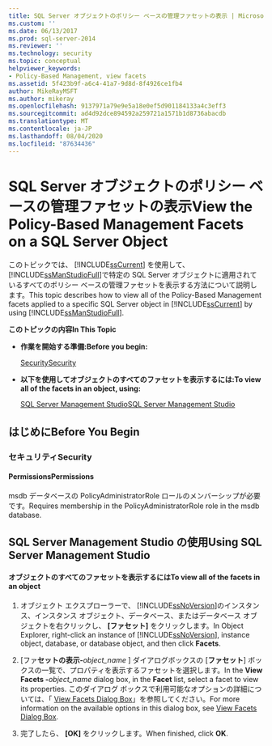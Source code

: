 ```yaml
---
title: SQL Server オブジェクトのポリシー ベースの管理ファセットの表示 | Microsoft Docs
ms.custom: ''
ms.date: 06/13/2017
ms.prod: sql-server-2014
ms.reviewer: ''
ms.technology: security
ms.topic: conceptual
helpviewer_keywords:
- Policy-Based Management, view facets
ms.assetid: 5f423b9f-a6c4-41a7-9d8d-8f4926ce1fb4
author: MikeRayMSFT
ms.author: mikeray
ms.openlocfilehash: 9137971a79e9e5a18e0ef5d901184133a4c3eff3
ms.sourcegitcommit: ad4d92dce894592a259721a1571b1d8736abacdb
ms.translationtype: MT
ms.contentlocale: ja-JP
ms.lasthandoff: 08/04/2020
ms.locfileid: "87634436"
---
```

# <a name="view-the-policy-based-management-facets-on-a-sql-server-object"></a><span data-ttu-id="2b8c7-102">SQL Server オブジェクトのポリシー ベースの管理ファセットの表示</span><span class="sxs-lookup"><span data-stu-id="2b8c7-102">View the Policy-Based Management Facets on a SQL Server Object</span></span>
  <span data-ttu-id="2b8c7-103">このトピックでは、 [!INCLUDE[ssCurrent](../../includes/sscurrent-md.md)] を使用して、 [!INCLUDE[ssManStudioFull](../../includes/ssmanstudiofull-md.md)]で特定の SQL Server オブジェクトに適用されているすべてのポリシー ベースの管理ファセットを表示する方法について説明します。</span><span class="sxs-lookup"><span data-stu-id="2b8c7-103">This topic describes how to view all of the Policy-Based Management facets applied to a specific SQL Server object in [!INCLUDE[ssCurrent](../../includes/sscurrent-md.md)] by using [!INCLUDE[ssManStudioFull](../../includes/ssmanstudiofull-md.md)].</span></span>  
  
 <span data-ttu-id="2b8c7-104">**このトピックの内容**</span><span class="sxs-lookup"><span data-stu-id="2b8c7-104">**In This Topic**</span></span>  
  
-   <span data-ttu-id="2b8c7-105">**作業を開始する準備:**</span><span class="sxs-lookup"><span data-stu-id="2b8c7-105">**Before you begin:**</span></span>  
  
     [<span data-ttu-id="2b8c7-106">Security</span><span class="sxs-lookup"><span data-stu-id="2b8c7-106">Security</span></span>](#Security)  
  
-   <span data-ttu-id="2b8c7-107">**以下を使用してオブジェクトのすべてのファセットを表示するには:**</span><span class="sxs-lookup"><span data-stu-id="2b8c7-107">**To view all of the facets in an object, using:**</span></span>  
  
     [<span data-ttu-id="2b8c7-108">SQL Server Management Studio</span><span class="sxs-lookup"><span data-stu-id="2b8c7-108">SQL Server Management Studio</span></span>](#SSMSProcedure)  
  
##  <a name="before-you-begin"></a><a name="BeforeYouBegin"></a> <span data-ttu-id="2b8c7-109">はじめに</span><span class="sxs-lookup"><span data-stu-id="2b8c7-109">Before You Begin</span></span>  
  
###  <a name="security"></a><a name="Security"></a> <span data-ttu-id="2b8c7-110">セキュリティ</span><span class="sxs-lookup"><span data-stu-id="2b8c7-110">Security</span></span>  
  
####  <a name="permissions"></a><a name="Permissions"></a> <span data-ttu-id="2b8c7-111">Permissions</span><span class="sxs-lookup"><span data-stu-id="2b8c7-111">Permissions</span></span>  
 <span data-ttu-id="2b8c7-112">msdb データベースの PolicyAdministratorRole ロールのメンバーシップが必要です。</span><span class="sxs-lookup"><span data-stu-id="2b8c7-112">Requires membership in the PolicyAdministratorRole role in the msdb database.</span></span>  
  
##  <a name="using-sql-server-management-studio"></a><a name="SSMSProcedure"></a> <span data-ttu-id="2b8c7-113">SQL Server Management Studio の使用</span><span class="sxs-lookup"><span data-stu-id="2b8c7-113">Using SQL Server Management Studio</span></span>  
  
#### <a name="to-view-all-of-the-facets-in-an-object"></a><span data-ttu-id="2b8c7-114">オブジェクトのすべてのファセットを表示するには</span><span class="sxs-lookup"><span data-stu-id="2b8c7-114">To view all of the facets in an object</span></span>  
  
1.  <span data-ttu-id="2b8c7-115">オブジェクト エクスプローラーで、 [!INCLUDE[ssNoVersion](../../includes/ssnoversion-md.md)]のインスタンス、インスタンス オブジェクト、データベース、またはデータベース オブジェクトを右クリックし、 **[ファセット]** をクリックします。</span><span class="sxs-lookup"><span data-stu-id="2b8c7-115">In Object Explorer, right-click an instance of [!INCLUDE[ssNoVersion](../../includes/ssnoversion-md.md)], instance object, database, or database object, and then click **Facets**.</span></span>  
  
2.  <span data-ttu-id="2b8c7-116">[ファ**セットの表示-**_object_name_ ] ダイアログボックスの [**ファセット**] ボックスの一覧で、プロパティを表示するファセットを選択します。</span><span class="sxs-lookup"><span data-stu-id="2b8c7-116">In the **View Facets -**_object_name_ dialog box, in the **Facet** list, select a facet to view its properties.</span></span> <span data-ttu-id="2b8c7-117">このダイアログ ボックスで利用可能なオプションの詳細については、「 [View Facets Dialog Box](view-facets-dialog-box.md)」を参照してください。</span><span class="sxs-lookup"><span data-stu-id="2b8c7-117">For more information on the available options in this dialog box, see [View Facets Dialog Box](view-facets-dialog-box.md).</span></span>  
  
3.  <span data-ttu-id="2b8c7-118">完了したら、 **[OK]** をクリックします。</span><span class="sxs-lookup"><span data-stu-id="2b8c7-118">When finished, click **OK**.</span></span>  
  
  
